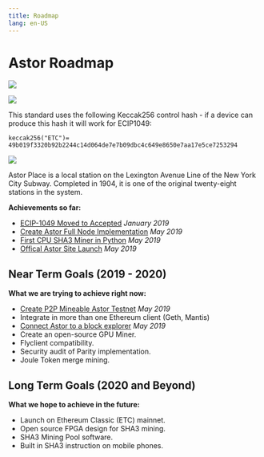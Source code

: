 ```yaml
---
title: Roadmap
lang: en-US
---
```


# Astor Roadmap


![](/roadmap.png)

![](/spec.png)

This standard uses the following Keccak256 control hash - if a device can produce this hash it will work for ECIP1049: 

`keccak256("ETC")= 49b019f3320b92b2244c14d064de7e7b09dbc4c649e8650e7aa17e5ce7253294`

![](/control.png)

<div class="featured">Astor Place is a local station on the Lexington Avenue Line of the New York City Subway. Completed in 1904, it is one of the original twenty-eight stations in the system.</div>

**Achievements so far:**
- [ECIP-1049 Moved to Accepted](https://github.com/ethereumclassic/ECIPs/issues/13)
*January 2019*
- [Create Astor Full Node Implementation](https://github.com/antsankov/parity-ethereum/tree/sha3) *May 2019*
- [First CPU SHA3 Miner in Python](https://github.com/antsankov/ethereum-cpu-miner) *May 2019*
- [Offical Astor Site Launch](http://astor.host)
*May 2019*

## Near Term Goals (2019 - 2020)
**What we are trying to achieve right now:**
- [Create P2P Mineable Astor Testnet](https://stats.astor.host) *May 2019*
- Integrate in more than one Ethereum client (Geth, Mantis)
- [Connect Astor to a block explorer](https://explore.astor.host) *May 2019*
- Create an open-source GPU Miner.
- Flyclient compatibility.
- Security audit of Parity implementation.
- Joule Token merge mining.

## Long Term Goals (2020 and Beyond)
**What we hope to achieve in the future:**
- Launch on Ethereum Classic (ETC) mainnet.
- Open source FPGA design for SHA3 mining.
- SHA3 Mining Pool software.
- Built in SHA3 instruction on mobile phones.  
<!-- 
## Joule Token Concept
Because Keccak is compute and not memory bound, the hash rate  of a network is proportional to the number of watts being used to secure the network. Over time this can be tallied to determine the proportional number of Joules that went into securing the network. We will be deploying an ERC-20 token that will be distributed to miners if they call a method to generate tokens. These Joule tokens will be inflationary and be proportionally distributed to the hash rate applied to secure the network. These tokens will be stable coins of their own kind, stable relative to the price of creating hash power.

![](/joule.png) -->